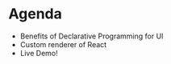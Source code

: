 # Agenda

<!-- note

I've divided my talk into 3 parts.

First, I'll be talking about the benefits of Declarative Programing for UI.
It's a fundamental concept of React so I'd like to introduce the benefits and comparison with Imperative Programming.

Second, I'll be describing what React custom renderer is and how to create a custom renderer.
I'll also be explaning the internal architecture of React.

Finally, I'll be giving a live demo on how to create a custom renderer.
-->

- Benefits of Declarative Programming for UI
- Custom renderer of React
- Live Demo!
